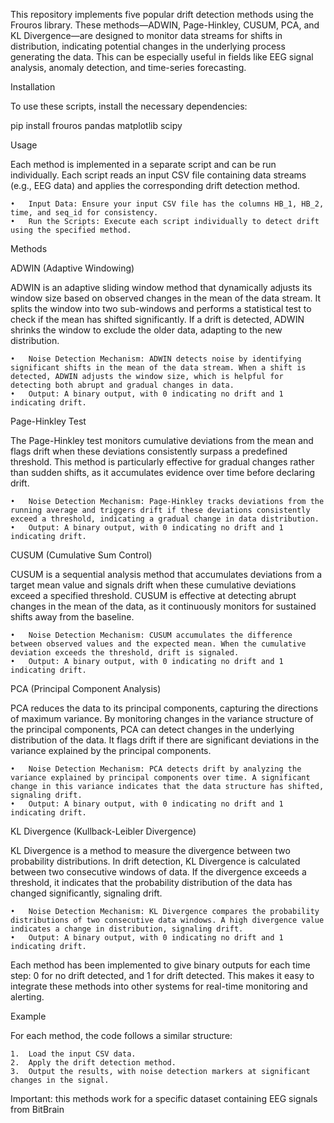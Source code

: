 This repository implements five popular drift detection methods using the Frouros library. These methods—ADWIN, Page-Hinkley, CUSUM, PCA, and KL Divergence—are designed to monitor data streams for shifts in distribution, indicating potential changes in the underlying process generating the data. This can be especially useful in fields like EEG signal analysis, anomaly detection, and time-series forecasting.

Installation

To use these scripts, install the necessary dependencies: 

pip install frouros pandas matplotlib scipy

Usage

Each method is implemented in a separate script and can be run individually. Each script reads an input CSV file containing data streams (e.g., EEG data) and applies the corresponding drift detection method.

	•	Input Data: Ensure your input CSV file has the columns HB_1, HB_2, time, and seq_id for consistency.
	•	Run the Scripts: Execute each script individually to detect drift using the specified method.

Methods

ADWIN (Adaptive Windowing)

ADWIN is an adaptive sliding window method that dynamically adjusts its window size based on observed changes in the mean of the data stream. It splits the window into two sub-windows and performs a statistical test to check if the mean has shifted significantly. If a drift is detected, ADWIN shrinks the window to exclude the older data, adapting to the new distribution.

	•	Noise Detection Mechanism: ADWIN detects noise by identifying significant shifts in the mean of the data stream. When a shift is detected, ADWIN adjusts the window size, which is helpful for detecting both abrupt and gradual changes in data.
	•	Output: A binary output, with 0 indicating no drift and 1 indicating drift.

Page-Hinkley Test

The Page-Hinkley test monitors cumulative deviations from the mean and flags drift when these deviations consistently surpass a predefined threshold. This method is particularly effective for gradual changes rather than sudden shifts, as it accumulates evidence over time before declaring drift.

	•	Noise Detection Mechanism: Page-Hinkley tracks deviations from the running average and triggers drift if these deviations consistently exceed a threshold, indicating a gradual change in data distribution.
	•	Output: A binary output, with 0 indicating no drift and 1 indicating drift.

CUSUM (Cumulative Sum Control)

CUSUM is a sequential analysis method that accumulates deviations from a target mean value and signals drift when these cumulative deviations exceed a specified threshold. CUSUM is effective at detecting abrupt changes in the mean of the data, as it continuously monitors for sustained shifts away from the baseline.

	•	Noise Detection Mechanism: CUSUM accumulates the difference between observed values and the expected mean. When the cumulative deviation exceeds the threshold, drift is signaled.
	•	Output: A binary output, with 0 indicating no drift and 1 indicating drift.

PCA (Principal Component Analysis)

PCA reduces the data to its principal components, capturing the directions of maximum variance. By monitoring changes in the variance structure of the principal components, PCA can detect changes in the underlying distribution of the data. It flags drift if there are significant deviations in the variance explained by the principal components.

	•	Noise Detection Mechanism: PCA detects drift by analyzing the variance explained by principal components over time. A significant change in this variance indicates that the data structure has shifted, signaling drift.
	•	Output: A binary output, with 0 indicating no drift and 1 indicating drift.

KL Divergence (Kullback-Leibler Divergence)

KL Divergence is a method to measure the divergence between two probability distributions. In drift detection, KL Divergence is calculated between two consecutive windows of data. If the divergence exceeds a threshold, it indicates that the probability distribution of the data has changed significantly, signaling drift.

	•	Noise Detection Mechanism: KL Divergence compares the probability distributions of two consecutive data windows. A high divergence value indicates a change in distribution, signaling drift.
	•	Output: A binary output, with 0 indicating no drift and 1 indicating drift.

Each method has been implemented to give binary outputs for each time step: 0 for no drift detected, and 1 for drift detected. This makes it easy to integrate these methods into other systems for real-time monitoring and alerting.

Example

For each method, the code follows a similar structure:

	1.	Load the input CSV data.
	2.	Apply the drift detection method.
	3.	Output the results, with noise detection markers at significant changes in the signal.

Important: this methods work for a specific dataset containing EEG signals from BitBrain
